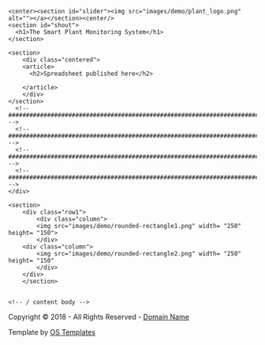 <!DOCTYPE html>
<html lang="en" dir="ltr">
<head>
<title>RaspberryPlant</title>
<meta charset="UTF-8">
<link rel="stylesheet" href="styles/layout.css" type="text/css">
<!--[if lt IE 9]><script src="scripts/html5shiv.js"></script><![endif]-->
</head>
<body>
<!-- content -->
<div class="wrapper row1">
  <div id="container" class="clear">
	
    <center><section id="slider"><img src="images/demo/plant_logo.png" alt=""></a></section><center/>
    <section id="shout">
      <h1>The Smart Plant Monitoring System</h1>
    </section>

    <section>
		<div class="centered">
        <article>
          <h2>Spreadsheet published here</h2>
         
        </article>
		</div>
    </section>
      <!-- ########################################################################################## -->
      <!-- ########################################################################################## -->
      <!-- ########################################################################################## -->
      <!-- ########################################################################################## -->
    </div>
	
	<section>
		<div class="row1">
			<div class="column">
			<img src="images/demo/rounded-rectangle1.png" width= "250" height= "150">
			</div>
		<div class="column">
			<img src="images/demo/rounded-rectangle2.png" width= "250" height= "150"
			</div>
		</div>
		</section>
	

    <!-- / content body -->
  </div>
</div>
<!-- footer -->
<div class="wrapper row3">
  <footer id="footer" class="clear">
    <p class="fl_left">Copyright &copy; 2018 - All Rights Reserved - <a href="#">Domain Name</a></p>
    <p class="fl_right">Template by <a target="_blank" href="https://www.os-templates.com/" title="Free Website Templates">OS Templates</a></p>
  </footer>
</div>
</body>
</html>
